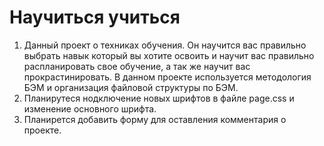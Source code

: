# Научиться учиться
1. Данный проект о техниках обучения. Он научится вас правильно выбрать навык который вы хотите освоить и научит вас правильно распланировать свое обучение, а так же научит вас прокрастинировать. В данном проекте используется методология БЭМ и организация файловой структуры по БЭМ.
2. Планирутеся нодключение новых шрифтов в файле page.css и изменение основного шрифта.
3. Планирется добавить форму для оставления комментария о проекте.
